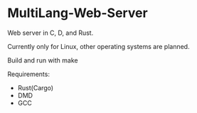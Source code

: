 # MultiLang-Web-Server
Web server in C, D, and Rust.

Currently only for Linux, other operating systems are planned.

Build and run with make

Requirements:
- Rust(Cargo)
- DMD
- GCC